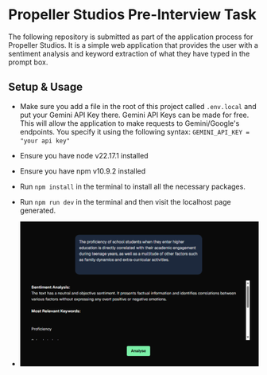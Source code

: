 ﻿# Propeller Studios Pre-Interview Task
The following repository is submitted as part of the application process for Propeller Studios. It is a simple web application that provides the user with a sentiment analysis and keyword extraction of what they have typed in the prompt box.
## Setup & Usage
- Make sure you add a file in the root of this project called `.env.local` and put your Gemini API Key there. Gemini API Keys can be made for free. This will allow the application to make requests to Gemini/Google's endpoints. You specify it using the following syntax: `GEMINI_API_KEY = "your api key"`
- Ensure you have node v22.17.1 installed
- Ensure you have npm v10.9.2 installed
- Run `npm install` in the terminal to install all the necessary packages.
- Run `npm run dev` in the terminal and then visit the localhost page generated.

- ![Interview Task Example](InterviewTaskExample.png)
